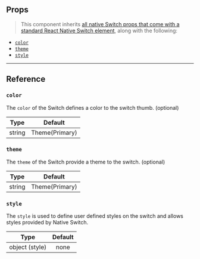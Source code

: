 ## Props

> This component inherits
> [all native Switch props that come with a standard React Native Switch element](https://reactnative.dev/docs/switch.html),
> along with the following:

- [`color`](#color)
- [`theme`](#theme)
- [`style`](#style)

---

## Reference

### `color`

The `color` of the Switch defines a color to the switch thumb. (optional)

|  Type  |    Default     |
| :----: | :------------: |
| string | Theme(Primary) |

### `theme`

The `theme` of the Switch provide a theme to the switch. (optional)

|  Type  |    Default     |
| :----: | :------------: |
| string | Theme(Primary) |

### `style`

The `style` is used to define user defined styles on the switch and allows styles provided by Native Switch.

|      Type      | Default |
| :------------: | :-----: |
| object (style) |  none   |
